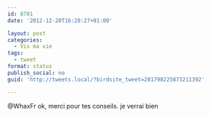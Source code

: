 ```yaml
---
id: 8701
date: '2012-12-20T16:28:27+01:00'

layout: post
categories:
  - Vis ma vie
tags:
  - tweet
format: status
publish_social: no
guid: 'http://tweets.local/?birdsite_tweet=281798225873211392'

---
```


@WhaxFr ok, merci pour tes conseils. je verrai bien